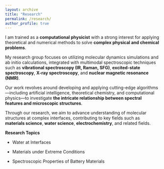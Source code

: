 ```yaml
---
layout: archive
title: "Research"
permalink: /research/
author_profile: true
---
```

I am trained as a **computational physicist** with a strong interest for applying theoretical and numerical methods to solve **complex physical and chemical problems**.

My research group focuses on utilizing molecular dynamics simulations and ab initio calculations, integrated with multimodal spectroscopic techniques such as **vibrational spectroscopy (IR, Raman, SFG)**, **excited-state spectroscopy**, **X-ray spectroscopy**, and **nuclear magnetic resonance (NMR)**.

Our work revolves around developing and applying cutting-edge algorithms—including artificial intelligence, theoretical chemistry, and computational physics—to investigate **the intricate relationship between spectral features and microscopic structures**.

Through our research, we aim to advance understanding of molecular structures at complex interfaces, contributing to key fields such as **materials science**, **water science**, **electrochemistry**, and related fields.

**Research Topics**

* Water at Interfaces

* Materials under Extreme Conditions

* Spectroscopic Properties of Battery Materials




